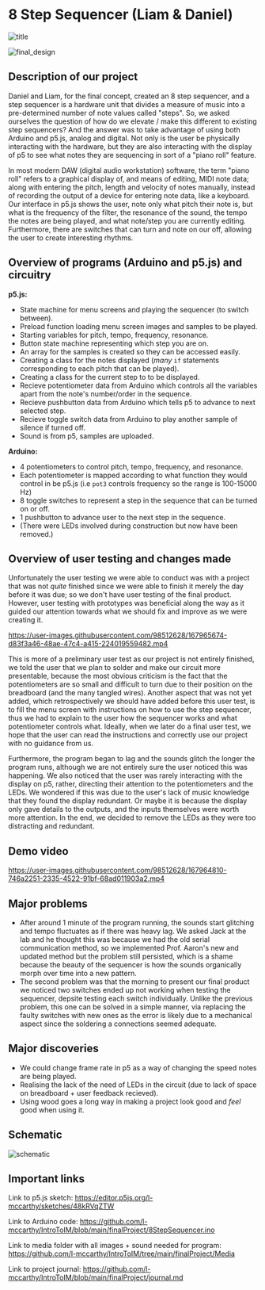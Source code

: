 # 8 Step Sequencer (Liam & Daniel)

![title](https://user-images.githubusercontent.com/98512628/167965208-554f5a73-2589-4c55-bb6d-a2364d9011c5.png)

![final_design](https://user-images.githubusercontent.com/98512628/167964960-3a12f212-5844-47e4-84f8-23df0ba0ff1a.JPG)

## Description of our project

Daniel and Liam, for the final concept, created an 8 step sequencer, and a step sequencer is a hardware unit that divides a measure of music into a pre-determined number of note values called "steps". So, we asked ourselves the question of how do we elevate / make this different to existing step sequencers? And the answer was to take advantage of using both Arduino and p5.js, analog and digital. Not only is the user be physically interacting with the hardware, but they are also interacting with the display of p5 to see what notes they are sequencing in sort of a "piano roll" feature.

In most modern DAW (digital audio workstation) software, the term "piano roll" refers to a graphical display of, and means of editing, MIDI note data; along with entering the pitch, length and velocity of notes manually, instead of recording the output of a device for entering note data, like a keyboard. Our interface in p5.js shows the user, note only what pitch their note is, but what is the frequency of the filter, the resonance of the sound, the tempo the notes are being played, and what note/step you are currently editing. Furthermore, there are switches that can turn and note on our off, allowing the user to create interesting rhythms.

## Overview of programs (Arduino and p5.js) and circuitry

**p5.js:**
* State machine for menu screens and playing the sequencer (to switch between).
* Preload function loading menu screen images and samples to be played.
* Starting variables for pitch, tempo, frequency, resonance.
* Button state machine representing which step you are on.
* An array for the samples is created so they can be accessed easily.
* Creating a class for the notes displayed (_many_ `if` statements corresponding to each pitch that can be played).
* Creating a class for the current step to to be displayed.
* Recieve potentiometer data from Arduino which controls all the variables apart from the note's number/order in the sequence.
* Recieve pushbutton data from Arduino which tells p5 to advance to next selected step.
* Recieve toggle switch data from Arduino to play another sample of silence if turned off.
* Sound is from p5, samples are uploaded.

**Arduino:**
* 4 potentiometers to control pitch, tempo, frequency, and resonance.
* Each potentiometer is mapped according to what function they would control in be p5.js (i.e `pot3` controls frequency so the range is 100-15000 Hz)
* 8 toggle switches to represent a step in the sequence that can be turned on or off.
* 1 pushbutton to advance user to the next step in the sequence.
* (There were LEDs involved during construction but now have been removed.)

## Overview of user testing and changes made

Unfortunately the user testing we were able to conduct was with a project that was not _quite_ finished since we were able to finish it merely the day before it was due; so we don't have user testing of the final product. However, user testing with prototypes was beneficial along the way as it guided our attention towards what we should fix and improve as we were creating it.

https://user-images.githubusercontent.com/98512628/167965674-d83f3a46-48ae-47c4-a415-224019559482.mp4

This is more of a preliminary user test as our project is not entirely finished, we told the user that we plan to solder and make our circuit more presentable, because the most obvious criticism is the fact that the potentiometers are so small and difficult to turn due to their position on the breadboard (and the many tangled wires). Another aspect that was not yet added, which retrospectively we should have added before this user test, is to fill the menu screen with instructions on how to use the step sequencer, thus we had to explain to the user how the sequencer works and what potentiometer controls what. Ideally, when we later do a final user test, we hope that the user can read the instructions and correctly use our project with no guidance from us.

Furthermore, the program began to lag and the sounds glitch the longer the program runs, although we are not entirely sure the user noticed this was happening. We also noticed that the user was rarely interacting with the display on p5, rather, directing their attention to the potentiometers and the LEDs. We wondered if this was due to the user's lack of music knowledge that they found the display redundant. Or maybe it is because the display only gave details to the outputs, and the inputs themselves were worth more attention. In the end, we decided to remove the LEDs as they were too distracting and redundant.

## Demo video

https://user-images.githubusercontent.com/98512628/167964810-746a2251-2335-4522-91bf-68ad011903a2.mp4

## Major problems

* After around 1 minute of the program running, the sounds start glitching and tempo fluctuates as if there was heavy lag. We asked Jack at the lab and he thought this was because we had the old serial communication method, so we implemented Prof. Aaron's new and updated method but the problem still persisted, which is a shame because the beauty of the sequencer is how the sounds organically morph over time into a new pattern.
* The second problem was that the morning to present our final product we noticed two switches ended up not working when testing the sequencer, depsite testing each switch individually. Unlike the previous problem, this one can be solved in a simple manner, via replacing the faulty switches with new ones as the error is likely due to a mechanical aspect since the soldering a connections seemed adequate.

## Major discoveries

* We could change frame rate in p5 as a way of changing the speed notes are being played.
* Realising the lack of the need of LEDs in the circuit (due to lack of space on breadboard + user feedback recieved).
* Using wood goes a long way in making a project look good and _feel_ good when using it.

## Schematic

![schematic](https://user-images.githubusercontent.com/98512628/167968197-a74587eb-4335-4aaf-9cff-dbe73caa766e.jpg)

## Important links

Link to p5.js sketch: https://editor.p5js.org/l-mccarthy/sketches/48kRVqZTW

Link to Arduino code: https://github.com/l-mccarthy/IntroToIM/blob/main/finalProject/8StepSequencer.ino

Link to media folder with all images + sound needed for program: https://github.com/l-mccarthy/IntroToIM/tree/main/finalProject/Media

Link to project journal: https://github.com/l-mccarthy/IntroToIM/blob/main/finalProject/journal.md
